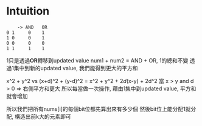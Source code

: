 # Intuition

```
    -> AND   OR
0 1     0    1
1 0     0    1
0 0     0    0
1 1     1    1
```

1只是透過**OR**轉移到updated value
num1 + num2 = AND + OR, 1的總和不變
透過1集中到新的updated value, 我們能得到更大的平方和

x^2 + y^2 vs (x+d)^2 + (y-d)^2 = x^2 + y^2 + 2*d*(x-y) + 2d^2
當 x > y and d > 0 => 右側平方和更大
所以每當做一次操作, 藉由1集中到updated value, 平方和就會增加

所以我們把所有nums[i]的每個bit位都先算出來有多少個
然後bit位上能分配1就分配, 構造出前k大的元素即可

